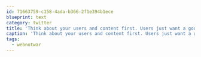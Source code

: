 ```yaml
---
id: 71663759-c158-4ada-b366-2f1e394b1ece
blueprint: text
category: twitter
title: 'Think about your users and content first. Users just want a good experience on the web #webnotwar'
caption: 'Think about your users and content first. Users just want a good experience on the web <span class="hashtag hashtag_local">#<a href="http://tweettemp.darylchymko.ca/?tag=webnotwar">webnotwar</a>'
tags:
  - webnotwar
---
```

